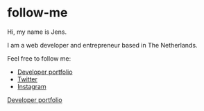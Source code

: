 # follow-me

Hi, my name is Jens. 

I am a web developer and entrepreneur based in The Netherlands. 

Feel free to follow me:


* [Developer portfolio](https://www.jens.ai)  
* [Twitter](https://twitter.com/jvanwijhe)  
* [Instagram](https://www.instagram.com/jvanwijhe/)  

 <a href="https://www.jens.ai">Developer portfolio</a>